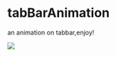 # tabBarAnimation

an animation on tabbar,enjoy!

![](https://github.com/zhaiyjgithub/tabBarAnimation/raw/master/tarbar.gif)  
